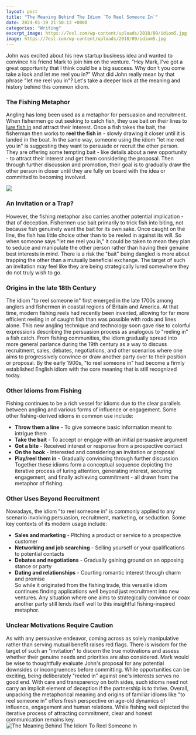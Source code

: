 ```yaml
---
layout: post
title: "The Meaning Behind The Idiom `To Reel Someone In`"
date: 2024-01-19 21:50:13 +0000
categories: "Writing"
excerpt_image: https://7esl.com/wp-content/uploads/2018/09/idiom5.jpg
image: https://7esl.com/wp-content/uploads/2018/09/idiom5.jpg
---
```


John was excited about his new startup business idea and wanted to convince his friend Mark to join him on the venture. "Hey Mark, I've got a great opportunity that I think could be a big success. Why don't you come take a look and let me reel you in?"
What did John really mean by that phrase "let me reel you in"? Let's take a deeper look at the meaning and history behind this common idiom.
### The Fishing Metaphor
Angling has long been used as a metaphor for persuasion and recruitment. When fishermen go out seeking to catch fish, they use bait on their lines to [lure fish in](https://store.fi.io.vn/cdn-cgi/l/email-protection) and attract their interest. Once a fish takes the bait, the fisherman then works to **reel the fish in** - slowly drawing it closer until it is landed in the boat. 
In the same way, someone using the idiom "let me reel you in" is suggesting they want to persuade or recruit the other person. They are offering some tempting bait - like details about a new opportunity - to attract their interest and get them considering the proposal. Then through further discussion and promotion, their goal is to gradually draw the other person in closer until they are fully on board with the idea or committed to becoming involved.

![](https://englishstudyhere.com/wp-content/uploads/2018/08/Idioms-and-Their-Meanings-1024x576.png)
### An Invitation or a Trap?
However, the fishing metaphor also carries another potential implication - that of deception. Fishermen use bait primarily to trick fish into biting, not because fish genuinely want the bait for its own sake. Once caught on the line, the fish has little choice other than to be reeled in against its will.
So when someone says "let me reel you in," it could be taken to mean they plan to seduce and manipulate the other person rather than having their genuine best interests in mind. There is a risk the "bait" being dangled is more about trapping the other than a mutually beneficial exchange. The target of such an invitation may feel like they are being strategically lured somewhere they do not truly wish to go.
### Origins in the late 18th Century
The idiom "to reel someone in" first emerged in the late 1700s among anglers and fishermen in coastal regions of Britain and America. At that time, modern fishing reels had recently been invented, allowing for far more efficient reeling in of caught fish than was possible with rods and lines alone. This new angling technique and technology soon gave rise to colorful expressions describing the persuasion process as analogous to "reeling in" a fish catch. 
From fishing communities, the idiom gradually spread into more general parlance during the 19th century as a way to discuss recruitment, sales, debates, negotiations, and other scenarios where one aims to progressively convince or draw another party over to their position or proposal. By the early 1900s, "to reel someone in" had become a firmly established English idiom with the core meaning that is still recognized today.
### Other Idioms from Fishing
Fishing continues to be a rich vessel for idioms due to the clear parallels between angling and various forms of influence or engagement. Some other fishing-derived idioms in common use include:
- **Throw them a line** - To give someone basic information meant to intrigue them
- **Take the bait** - To accept or engage with an initial persuasive argument  
- **Got a bite** - Received interest or response from a prospective contact
- **On the hook** - Interested and considering an invitation or proposal
- **Play/reel them in** - Gradually convincing through further discussion
Together these idioms form a conceptual sequence depicting the iterative process of luring attention, generating interest, securing engagement, and finally achieving commitment - all drawn from the metaphor of fishing.
### Other Uses Beyond Recruitment
Nowadays, the idiom "to reel someone in" is commonly applied to any scenario involving persuasion, recruitment, marketing, or seduction. Some key contexts of its modern usage include:
- **Sales and marketing** - Pitching a product or service to a prospective customer 
- **Networking and job searching** - Selling yourself or your qualifications to potential contacts
- **Debates and negotiations** - Gradually gaining ground on an opposing stance or party
- **Dating and relationships** - Courting romantic interest through charm and promise  
So while it originated from the fishing trade, this versatile idiom continues finding applications well beyond just recruitment into new ventures. Any situation where one aims to strategically convince or coax another party still lends itself well to this insightful fishing-inspired metaphor.
### Unclear Motivations Require Caution
As with any persuasive endeavor, coming across as solely manipulative rather than serving mutual benefit raises red flags. There is wisdom for the target of such an "invitation" to discern the true motivations and assess whether their genuine needs and priorities are also considered. 
Mark would be wise to thoughtfully evaluate John's proposal for any potential downsides or incongruences before committing. While opportunities can be exciting, being deliberately "reeled in" against one's interests serves no good end. With care and transparency on both sides, such idioms need not carry an implicit element of deception if the partnership is to thrive.
Overall, unpacking the metaphorical meaning and origins of familiar idioms like "to reel someone in" offers fresh perspective on age-old dynamics of influence, engagement and human relations. While fishing well depicted the iterative process of attracting commitment, clear and honest communication remains key.
![The Meaning Behind The Idiom `To Reel Someone In`](https://7esl.com/wp-content/uploads/2018/09/idiom5.jpg)